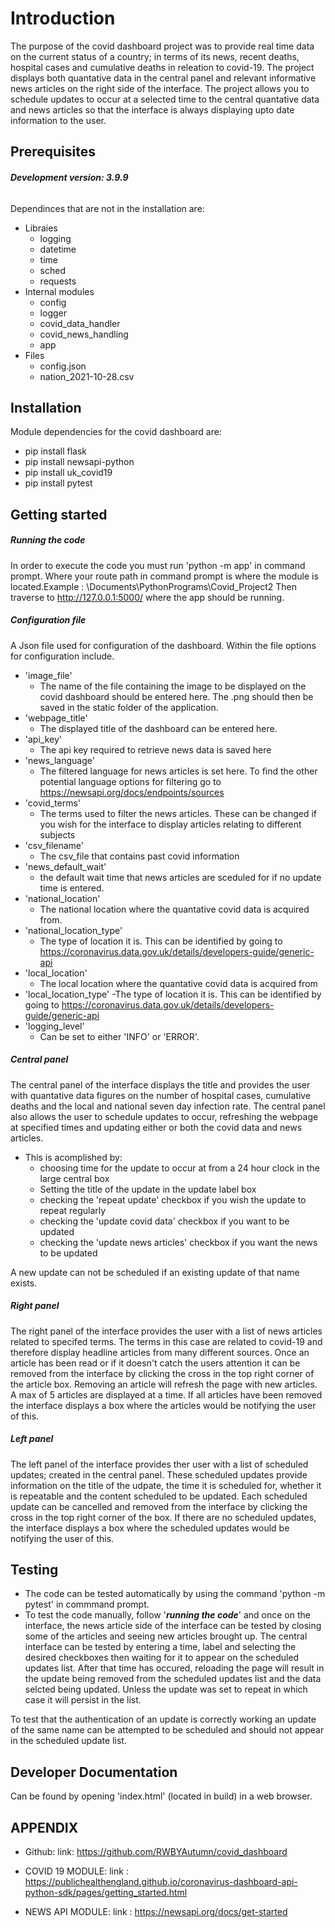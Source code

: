 # Introduction 

 The purpose of the covid dashboard project was to provide real time data on the current status of a country; in terms of its news, recent deaths, hospital cases and cumulative deaths in releation to covid-19. The project displays both quantative data in the central panel and relevant informative news articles on the right side of the interface. The project allows you to schedule updates to occur at a selected time to the central quantative data and news articles so that the interface is always displaying upto date information to the user.

## **Prerequisites** 
###### **Development version: 3.9.9**
Dependinces that are not in the installation are:
 - Libraies  
    - logging 
    - datetime 
    - time 
    - sched 
    - requests 
 - Internal modules 
    - config 
    - logger 
    - covid_data_handler
    - covid_news_handling
    - app 
 - Files 
    - config.json
    - nation_2021-10-28.csv
## **Installation**
Module dependencies for the covid dashboard are: 
 - pip install flask
 - pip install newsapi-python
 - pip install uk_covid19
 - pip install pytest 

## **Getting started**

##### **Running the code**
In order to execute the code you must run 'python -m app' in command prompt. Where your route path in command prompt is where the module is located.Example : \Documents\PythonPrograms\Covid_Project2 
Then traverse to http://127.0.0.1:5000/ where the app should be running.  

##### **Configuration file**
A Json file used for configuration of the dashboard. Within the file options for configuration include.
 - 'image_file'
   - The name of the file containing the image to be displayed on the covid dashboard should be entered here. The .png should then be saved in the static folder of the application.
- 'webpage_title'
   - The displayed title of the dashboard can be entered here.
- 'api_key'
   - The api key required to retrieve news data is saved here 
- 'news_language'
   - The filtered language for news articles is set here. To find the other potential language options for filtering go to https://newsapi.org/docs/endpoints/sources
- 'covid_terms'
   - The terms used to filter the news articles. These can be changed if you wish for the interface to display articles relating to different subjects
- 'csv_filename'
   - The csv_file that contains past covid information
- 'news_default_wait'
   - the default wait time that news articles are sceduled for if no update time is entered. 
- 'national_location'
   - The national location where the quantative covid data is acquired from. 
- 'national_location_type'
   - The type of location it is. This can be identified by going to https://coronavirus.data.gov.uk/details/developers-guide/generic-api
- 'local_location'
   - The local location where the quantative covid data is acquired from 
- 'local_location_type'
   -The type of location it is. This can be identified by going to https://coronavirus.data.gov.uk/details/developers-guide/generic-api
- 'logging_level'
   - Can be set to either 'INFO' or 'ERROR'.

##### **Central panel**
The central panel of the interface displays the title and provides the user with quantative data figures on the number of hospital cases, cumulative deaths and the local and national seven day infection rate. The central panel also allows the user to schedule updates to occur, refreshing the webpage at specified times and updating either or both the covid data and news articles.
- This is acomplished by:
    - choosing time for the update to occur at from a 24 hour clock in the large central box
    - Setting the title of the update in the update label box 
    - checking the 'repeat update' checkbox if you wish the update to repeat regularly 
    - checking the 'update covid data' checkbox if you want to be updated 
    - checking the 'update news articles' checkbox if you want the news to be updated 

A new update can not be scheduled if an existing update of that name exists.

##### **Right panel**
The right panel of the interface provides the user with a list of news articles related to specifed terms. The terms in this case are related to covid-19 and therefore display headline articles from many different sources. Once an article has been read or if it doesn't catch the users attention it can be removed from the interface by clicking the cross in the top right corner of the article box. Removing an article will refresh the page with new articles. A max of 5 articles are displayed at a time. If all articles have been removed the interface displays a box where the articles would be notifying the user of this.

##### **Left panel**
The left panel of the interface provides ther user with a list of scheduled updates; created in the central panel. These scheduled updates provide information on the title of the udpate, the time it is scheduled for, whether it is repeatable and the content scheduled to be updated. Each scheduled update can be cancelled and removed from the interface by clicking the cross in the top right corner of the box. If there are no scheduled updates, the interface displays a box where the scheduled updates would be notifying the user of this.


## **Testing** 
- The code can be tested automatically by using the command 'python -m pytest' in commmand prompt. 
- To test the code manually, follow '***running the code***' and once on the interface, the news article side of the interface can be tested by closing some of the articles and seeing new articles brought up. The central interface can be tested by entering a time, label and selecting the desired checkboxes then waiting for it to appear on the scheduled updates list. After that time has occured, reloading the page will result in the update being removed from the scheduled updates list and the data selcted being updated. Unless the update was set to repeat in which case it will persist in the list. 

To test that the authentication of an update is correctly working an update of the same name can be attempted to be scheduled and should not appear in the scheduled update list. 

## **Developer Documentation**
Can be found by opening 'index.html' (located in build) in a web browser. 

## **APPENDIX**

- Github:
   link: https://github.com/RWBYAutumn/covid_dashboard 

- COVID 19 MODULE:
  link : https://publichealthengland.github.io/coronavirus-dashboard-api-python-sdk/pages/getting_started.html

- NEWS API MODULE:
  link : https://newsapi.org/docs/get-started